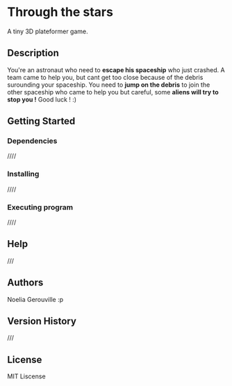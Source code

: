 # Through the stars

A tiny 3D plateformer game.

## Description

You're an astronaut who need to **escape his spaceship** who just crashed.
A team came to help you, but cant get too close because of the debris surounding your spaceship.
You need to **jump on the debris** to join the other spaceship who came to help you but careful, some **aliens will try to stop you !**
Good luck ! :)

## Getting Started

### Dependencies

////

### Installing

////

### Executing program

////

## Help

///

## Authors

Noelia Gerouville :p

## Version History

///

## License

MIT Liscense

